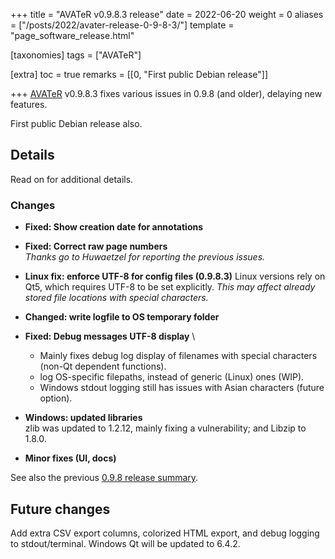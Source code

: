 +++
title = "AVATeR v0.9.8.3 release"
date = 2022-06-20
weight = 0
aliases = ["/posts/2022/avater-release-0-9-8-3/"]
template = "page_software_release.html"

[taxonomies]
tags = ["AVATeR"]

[extra]
toc = true
remarks = [[0, "First public Debian release"]]

+++
[AVATeR](/software/avater/) v0.9.8.3 fixes various issues in 0.9.8 (and older), delaying new features.

First public Debian release also.

<!-- more -->

## Details

Read on for additional details.


### Changes
- **Fixed: Show creation date for annotations**
- **Fixed: Correct raw page numbers**
\
*Thanks go to Huwaetzel for reporting the previous issues.*

- **Linux fix: enforce UTF-8 for config files (0.9.8.3)**
Linux versions rely on Qt5, which requires UTF-8 to be set explicitly. 
*This may affect already stored file locations with special characters.*

- **Changed: write logfile to OS temporary folder**

- **Fixed: Debug messages UTF-8 display**
\
    - Mainly fixes debug log display of filenames with special characters (non-Qt dependent functions).
    - log OS-specific filepaths, instead of generic (Linux) ones (WIP).
    - Windows stdout logging still has issues with Asian characters (future option).

- **Windows: updated libraries**
\
zlib was updated to 1.2.12, mainly fixing a vulnerability; and Libzip to 1.8.0.

- **Minor fixes (UI, docs)**

See also the previous [0.9.8 release summary](/software/avater/releases/0.9.8/).



## Future changes
Add extra CSV export columns, colorized HTML export, and debug logging to stdout/terminal. 
Windows Qt will be updated to 6.4.2.
